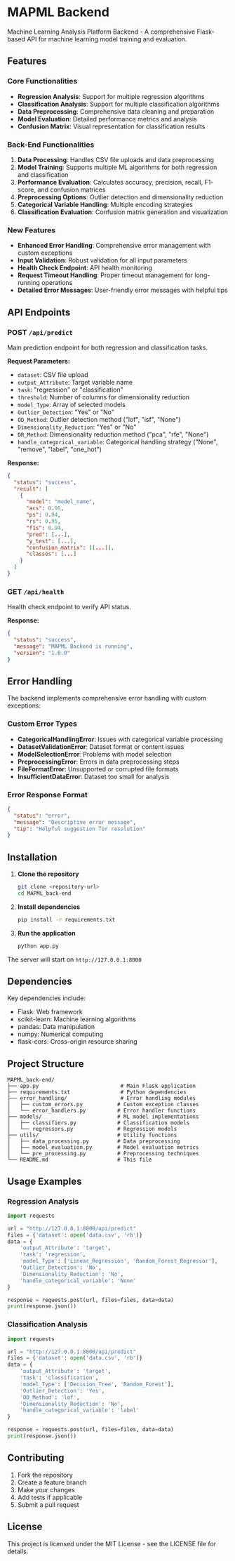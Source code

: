 # MAPML Backend

Machine Learning Analysis Platform Backend - A comprehensive Flask-based API for machine learning model training and evaluation.

## Features

### Core Functionalities
- **Regression Analysis**: Support for multiple regression algorithms
- **Classification Analysis**: Support for multiple classification algorithms
- **Data Preprocessing**: Comprehensive data cleaning and preparation
- **Model Evaluation**: Detailed performance metrics and analysis
- **Confusion Matrix**: Visual representation for classification results

### Back-End Functionalities
1. **Data Processing**: Handles CSV file uploads and data preprocessing
2. **Model Training**: Supports multiple ML algorithms for both regression and classification
3. **Performance Evaluation**: Calculates accuracy, precision, recall, F1-score, and confusion matrices
4. **Preprocessing Options**: Outlier detection and dimensionality reduction
5. **Categorical Variable Handling**: Multiple encoding strategies
6. **Classification Evaluation**: Confusion matrix generation and visualization

### New Features
- **Enhanced Error Handling**: Comprehensive error management with custom exceptions
- **Input Validation**: Robust validation for all input parameters
- **Health Check Endpoint**: API health monitoring
- **Request Timeout Handling**: Proper timeout management for long-running operations
- **Detailed Error Messages**: User-friendly error messages with helpful tips

## API Endpoints

### POST `/api/predict`
Main prediction endpoint for both regression and classification tasks.

**Request Parameters:**
- `dataset`: CSV file upload
- `output_Attribute`: Target variable name
- `task`: "regression" or "classification"
- `threshold`: Number of columns for dimensionality reduction
- `model_Type`: Array of selected models
- `Outlier_Detection`: "Yes" or "No"
- `OD_Method`: Outlier detection method ("lof", "isf", "None")
- `Dimensionality_Reduction`: "Yes" or "No"
- `DR_Method`: Dimensionality reduction method ("pca", "rfe", "None")
- `handle_categorical_variable`: Categorical handling strategy ("None", "remove", "label", "one_hot")

**Response:**
```json
{
  "status": "success",
  "result": [
    {
      "model": "model_name",
      "acs": 0.95,
      "ps": 0.94,
      "rs": 0.95,
      "f1s": 0.94,
      "pred": [...],
      "y_test": [...],
      "confusion_matrix": [[...]],
      "classes": [...]
    }
  ]
}
```

### GET `/api/health`
Health check endpoint to verify API status.

**Response:**
```json
{
  "status": "success",
  "message": "MAPML Backend is running",
  "version": "1.0.0"
}
```

## Error Handling

The backend implements comprehensive error handling with custom exceptions:

### Custom Error Types
- **CategoricalHandlingError**: Issues with categorical variable processing
- **DatasetValidationError**: Dataset format or content issues
- **ModelSelectionError**: Problems with model selection
- **PreprocessingError**: Errors in data preprocessing steps
- **FileFormatError**: Unsupported or corrupted file formats
- **InsufficientDataError**: Dataset too small for analysis

### Error Response Format
```json
{
  "status": "error",
  "message": "Descriptive error message",
  "tip": "Helpful suggestion for resolution"
}
```

## Installation

1. **Clone the repository**
   ```bash
   git clone <repository-url>
   cd MAPML_back-end
   ```

2. **Install dependencies**
   ```bash
   pip install -r requirements.txt
   ```

3. **Run the application**
   ```bash
   python app.py
   ```

The server will start on `http://127.0.0.1:8000`

## Dependencies

Key dependencies include:
- Flask: Web framework
- scikit-learn: Machine learning algorithms
- pandas: Data manipulation
- numpy: Numerical computing
- flask-cors: Cross-origin resource sharing

## Project Structure

```
MAPML_back-end/
├── app.py                          # Main Flask application
├── requirements.txt                # Python dependencies
├── error_handling/                 # Error handling modules
│   ├── custom_errors.py           # Custom exception classes
│   └── error_handlers.py          # Error handler functions
├── models/                        # ML model implementations
│   ├── classifiers.py             # Classification models
│   └── regressors.py              # Regression models
├── utils/                         # Utility functions
│   ├── data_processing.py         # Data preprocessing
│   ├── model_evaluation.py        # Model evaluation metrics
│   └── pre_processing.py          # Preprocessing techniques
└── README.md                      # This file
```

## Usage Examples

### Regression Analysis
```python
import requests

url = "http://127.0.0.1:8000/api/predict"
files = {'dataset': open('data.csv', 'rb')}
data = {
    'output_Attribute': 'target',
    'task': 'regression',
    'model_Type': ['Linear_Regression', 'Random_Forest_Regressor'],
    'Outlier_Detection': 'No',
    'Dimensionality_Reduction': 'No',
    'handle_categorical_variable': 'None'
}

response = requests.post(url, files=files, data=data)
print(response.json())
```

### Classification Analysis
```python
import requests

url = "http://127.0.0.1:8000/api/predict"
files = {'dataset': open('data.csv', 'rb')}
data = {
    'output_Attribute': 'target',
    'task': 'classification',
    'model_Type': ['Decision_Tree', 'Random_Forest'],
    'Outlier_Detection': 'Yes',
    'OD_Method': 'lof',
    'Dimensionality_Reduction': 'No',
    'handle_categorical_variable': 'label'
}

response = requests.post(url, files=files, data=data)
print(response.json())
```

## Contributing

1. Fork the repository
2. Create a feature branch
3. Make your changes
4. Add tests if applicable
5. Submit a pull request

## License

This project is licensed under the MIT License - see the LICENSE file for details.
